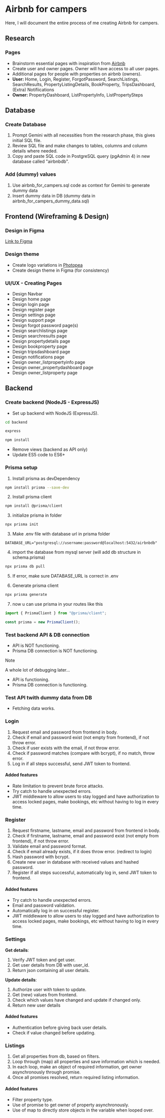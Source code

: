 # Airbnb for campers
Here, I will document the entire process of me creating Airbnb for campers.

## Research

### Pages

- Brainstorm essential pages with inspiration from [Airbnb](https://airbnb.com) 
- Create user and owner pages. Owner will have access to all user pages. 
- Additional pages for people with properties on airbnb (owners).
- **User:** Home, Login, Register, ForgotPassword, SearchListings, SearchResults, PropertyListingDetails, BookProperty, TripsDashboard, (Extra) Notifiications
- **Owner:** PropertyDashboard, ListPropertyInfo, ListPropertySteps

## Database

### Create Database

1. Prompt Gemini with all necessities from the research phase, this gives initial SQL file.
2. Review SQL file and make changes to tables, columns and column details where needed.
3. Copy and paste SQL code in PostgreSQL query (pgAdmin 4) in new database called "airbnbdb".

### Add (dummy) values

1. Use airbnb_for_campers.sql code as context for Gemini to generate dummy data
2. Insert dummy data in DB (dummy data in airbnb_for_campers_dummy_data.sql)

## Frontend (Wireframing & Design)

### Design in Figma

[Link to Figma](https://www.figma.com/design/qVHicDrQJj22ktJG8Av48w/Airbnb-for-campers?node-id=0-1&t=A8fgqenPBBauZoPE-1)

### Design theme

- Create logo variations in [Photopea](https://www.photopea.com/)
- Create design theme in Figma (for consistency)

### UI/UX - Creating Pages

- Design Navbar
- Design home page
- Design login page
- Design register page
- Design settings page
- Design support page
- Design forgot password page(s)
- Design searchlistings page
- Design searchresults page
- Design propertydetails page
- Design bookproperty page
- Design tripsdashboard page
- Design notifications page
- Design owner_listpropertyinfo page
- Design owner_propertydashboard page
- Design owner_listproperty page

## Backend

### Create backend (NodeJS - ExpressJS)

- Set up backend with NodeJS (ExpressJS).
```bash
cd backend
```
```bash
express
```
```bash
npm install
```
- Remove views (backend as API only)
- Update ES5 code to ES6+

### Prisma setup

1. Install prisma as devDependency
``` bash
npm install prisma --save-dev
```

2. Install prisma client
``` bash
npm install @prisma/client
```

3. initialize prisma in folder 
``` bash
npx prisma init
```

3. Make .env file with database url in prisma folder
``` env
DATABASE_URL="postgresql://username:password@localhost:5432/airbnbdb"
```

4. import the database from mysql server (will add db structure in schema.prisma)
``` bash
npx prisma db pull
```

5. If error, make sure DATABASE_URL is correct in .env

6. Generate prisma client
``` bash
npx prisma generate
```

7. now u can use prisma in your routes like this 
``` js
import { PrismaClient } from "@prisma/client";

const prisma = new PrismaClient();
```

### Test backend API & DB connection

- API is NOT functioning.
- Prisma DB connection is NOT functioning.

> [!NOTE]
> A whole lot of debugging later...

- API is functioning.
- Prisma DB connection is functioning.

### Test API twith dummy data from DB

- Fetching data works.

### Login

1. Request email and password from frontend in body.
2. Check if email and password exist (not empty from frontend), if not throw error.
3. Check if user exists with the email, if not throw error.
4. Check if password matches (compare with bcrypt), if no match, throw error.
5. Log in if all steps successful, send JWT token to frontend.

#### Added features

- Rate limitation to prevent brute force attacks.
- Try catch to handle unexpected errors.
- JWT middleware to allow users to stay logged and have authorization to access locked pages, make bookings, etc without having to log in every time. 

### Register

1. Request firstname, lastname, email and password from frontend in body.
2. Check if firstname, lastname, email and password exist (not empty from frontend), if not throw error.
3. Validate email and password format.
4. Check if email already exists, if it does throw error. (redirect to login)
5. Hash password with bcrypt.
6. Create new user in database with received values and hashed password.
7. Register if all steps successful, automatically log in, send JWT token to frontend.

#### Added features

- Try catch to handle unexpected errors.
- Email and password validation.
- Automatically log in on successful register.
- JWT middleware to allow users to stay logged and have authorization to access locked pages, make bookings, etc without having to log in every time.

### Settings

**Get details**:
1. Verify JWT token and get user.
2. Get user details from DB with user_id.
3. Return json containing all user details.

**Update details**:
1. Authorize user with token to update.
2. Get (new) values from frontend.
3. Check which values have changed and update if changed only.
4. Return new user details

#### Added features

- Authentication before giving back user details.
- Check if value changed before updating.

### Listings
1. Get all properties from db, based on filters.
2. Loop through (map) all properties and save information which is needed.
3. In each loop, make an object of required information, get owner asynchronously through promise.
4. Once all promises resolved, return required listing information.

#### Added features

- Filter property type.
- Use of promise to get owner of property asynchronously.
- Use of map to directly store objects in the variable when looped over.